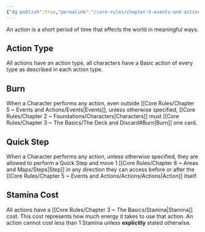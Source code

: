 ```yaml
---
{"dg-publish":true,"permalink":"/core-rules/chapter-5-events-and-actions/actions/actions/"}
---
```


An action is a short period of time that effects the world in meaningful ways.
## Action Type
All actions have an action type, all characters have a Basic action of every type as described in each action type.
## Burn
When a Character performs any action, even outside [[Core Rules/Chapter 5 ~ Events and Actions/Events\|Events]], unless otherwise specified, [[Core Rules/Chapter 2 ~ Foundations/Characters\|Characters]] must [[Core Rules/Chapter 3 ~ The Basics/The Deck and Discard#Burn\|Burn]] one card.
## Quick Step
When a Character performs any action, unless otherwise specified, they are allowed to perform a Quick Step and move 1 [[Core Rules/Chapter 6 ~ Areas and Maps/Steps\|Step]] in any direction they can access before or after the [[Core Rules/Chapter 5 ~ Events and Actions/Actions/Actions\|Action]] itself.
## Stamina Cost
All actions have a [[Core Rules/Chapter 3 ~ The Basics/Stamina\|Stamina]] cost. This cost represents how much energy it takes to use that action. An action cannot cost less than 1 Stamina unless **explicitly** stated otherwise.

